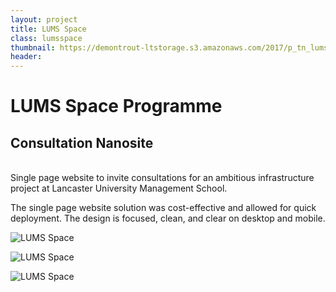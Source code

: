 ```yaml
---
layout: project
title: LUMS Space
class: lumsspace
thumbnail: https://demontrout-ltstorage.s3.amazonaws.com/2017/p_tn_lumsspace.png
header:
---
```


# LUMS Space Programme

## Consultation Nanosite

<br/>
Single page website to invite consultations for an ambitious infrastructure project at Lancaster University Management School.

The single page website solution was cost-effective and allowed for quick deployment. The design is focused, clean, and clear on desktop and mobile.

![LUMS Space](https://demontrout-ltstorage.s3.amazonaws.com/2017/lums_01.jpg)

![LUMS Space](https://demontrout-ltstorage.s3.amazonaws.com/2017/lums_02.jpg)

![LUMS Space](https://demontrout-ltstorage.s3.amazonaws.com/2017/lums_03.jpg)
